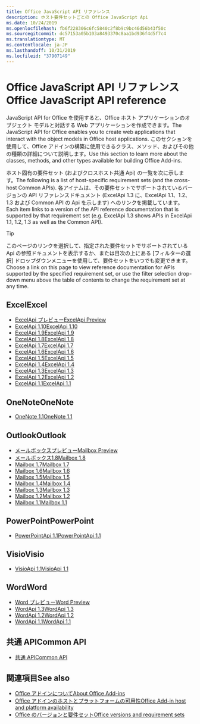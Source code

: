 ```yaml
---
title: Office JavaScript API リファレンス
description: ホスト要件セットごとの Office JavaScript Api
ms.date: 10/24/2019
ms.openlocfilehash: fb6f228306c6fc5840c2f8b9c9bc46d56b43f50c
ms.sourcegitcommit: dc57153a05b103a8493370c8aa1bd936f4d5f7c4
ms.translationtype: MT
ms.contentlocale: ja-JP
ms.lasthandoff: 10/31/2019
ms.locfileid: "37907149"
---
```

# <a name="office-javascript-api-reference"></a><span data-ttu-id="4d4d7-103">Office JavaScript API リファレンス</span><span class="sxs-lookup"><span data-stu-id="4d4d7-103">Office JavaScript API reference</span></span>

<span data-ttu-id="4d4d7-104">JavaScript API for Office を使用すると、Office ホスト アプリケーションのオブジェクト モデルと対話する Web アプリケーションを作成できます。</span><span class="sxs-lookup"><span data-stu-id="4d4d7-104">The JavaScript API for Office enables you to create web applications that interact with the object models in Office host applications.</span></span> <span data-ttu-id="4d4d7-105">このセクションを使用して、Office アドインの構築に使用できるクラス、メソッド、およびその他の種類の詳細について説明します。</span><span class="sxs-lookup"><span data-stu-id="4d4d7-105">Use this section to learn more about the classes, methods, and other types available for building Office Add-ins.</span></span>

<span data-ttu-id="4d4d7-106">ホスト固有の要件セット (およびクロスホスト共通 Api) の一覧を次に示します。</span><span class="sxs-lookup"><span data-stu-id="4d4d7-106">The following is a list of host-specific requirement sets (and the cross-host Common APIs).</span></span> <span data-ttu-id="4d4d7-107">各アイテムは、その要件セットでサポートされているバージョンの API リファレンスドキュメント (ExcelApi 1.3 に、ExcelApi 1.1、1.2、1.3 および Common API の Api を示します) へのリンクを掲載しています。</span><span class="sxs-lookup"><span data-stu-id="4d4d7-107">Each item links to a version of the API reference documentation that is supported by that requirement set (e.g. ExcelApi 1.3 shows APIs in ExcelApi 1.1, 1.2, 1.3 as well as the Common API).</span></span>

> [!TIP]
> <span data-ttu-id="4d4d7-108">このページのリンクを選択して、指定された要件セットでサポートされている Api の参照ドキュメントを表示するか、または目次の上にある [フィルターの選択] ドロップダウンメニューを使用して、要件セットをいつでも変更できます。</span><span class="sxs-lookup"><span data-stu-id="4d4d7-108">Choose a link on this page to view reference documentation for APIs supported by the specified requirement set, or use the filter selection drop-down menu above the table of contents to change the requirement set at any time.</span></span>

## <a name="excel"></a><span data-ttu-id="4d4d7-109">Excel</span><span class="sxs-lookup"><span data-stu-id="4d4d7-109">Excel</span></span>

- [<span data-ttu-id="4d4d7-110">ExcelApi プレビュー</span><span class="sxs-lookup"><span data-stu-id="4d4d7-110">ExcelApi Preview</span></span>](/javascript/api/excel?view=excel-js-preview)
- [<span data-ttu-id="4d4d7-111">ExcelApi 1.10</span><span class="sxs-lookup"><span data-stu-id="4d4d7-111">ExcelApi 1.10</span></span>](/javascript/api/excel?view=excel-js-1.10)
- [<span data-ttu-id="4d4d7-112">ExcelApi 1.9</span><span class="sxs-lookup"><span data-stu-id="4d4d7-112">ExcelApi 1.9</span></span>](/javascript/api/excel?view=excel-js-1.9)
- [<span data-ttu-id="4d4d7-113">ExcelApi 1.8</span><span class="sxs-lookup"><span data-stu-id="4d4d7-113">ExcelApi 1.8</span></span>](/javascript/api/excel?view=excel-js-1.8)
- [<span data-ttu-id="4d4d7-114">ExcelApi 1.7</span><span class="sxs-lookup"><span data-stu-id="4d4d7-114">ExcelApi 1.7</span></span>](/javascript/api/excel?view=excel-js-1.7)
- [<span data-ttu-id="4d4d7-115">ExcelApi 1.6</span><span class="sxs-lookup"><span data-stu-id="4d4d7-115">ExcelApi 1.6</span></span>](/javascript/api/excel?view=excel-js-1.6)
- [<span data-ttu-id="4d4d7-116">ExcelApi 1.5</span><span class="sxs-lookup"><span data-stu-id="4d4d7-116">ExcelApi 1.5</span></span>](/javascript/api/excel?view=excel-js-1.5)
- [<span data-ttu-id="4d4d7-117">ExcelApi 1.4</span><span class="sxs-lookup"><span data-stu-id="4d4d7-117">ExcelApi 1.4</span></span>](/javascript/api/excel?view=excel-js-1.4)
- [<span data-ttu-id="4d4d7-118">ExcelApi 1.3</span><span class="sxs-lookup"><span data-stu-id="4d4d7-118">ExcelApi 1.3</span></span>](/javascript/api/excel?view=excel-js-1.3)
- [<span data-ttu-id="4d4d7-119">ExcelApi 1.2</span><span class="sxs-lookup"><span data-stu-id="4d4d7-119">ExcelApi 1.2</span></span>](/javascript/api/excel?view=excel-js-1.2)
- [<span data-ttu-id="4d4d7-120">ExcelApi 1.1</span><span class="sxs-lookup"><span data-stu-id="4d4d7-120">ExcelApi 1.1</span></span>](/javascript/api/excel?view=excel-js-1.1)

## <a name="onenote"></a><span data-ttu-id="4d4d7-121">OneNote</span><span class="sxs-lookup"><span data-stu-id="4d4d7-121">OneNote</span></span>

- [<span data-ttu-id="4d4d7-122">OneNote 1.1</span><span class="sxs-lookup"><span data-stu-id="4d4d7-122">OneNote 1.1</span></span>](/javascript/api/onenote?view=onenote-js-1.1)

## <a name="outlook"></a><span data-ttu-id="4d4d7-123">Outlook</span><span class="sxs-lookup"><span data-stu-id="4d4d7-123">Outlook</span></span>

- [<span data-ttu-id="4d4d7-124">メールボックスプレビュー</span><span class="sxs-lookup"><span data-stu-id="4d4d7-124">Mailbox Preview</span></span>](/javascript/api/outlook?view=outlook-js-preview)
- [<span data-ttu-id="4d4d7-125">メールボックス1.8</span><span class="sxs-lookup"><span data-stu-id="4d4d7-125">Mailbox 1.8</span></span>](/javascript/api/outlook?view=outlook-js-1.8)
- [<span data-ttu-id="4d4d7-126">Mailbox 1.7</span><span class="sxs-lookup"><span data-stu-id="4d4d7-126">Mailbox 1.7</span></span>](/javascript/api/outlook?view=outlook-js-1.7)
- [<span data-ttu-id="4d4d7-127">Mailbox 1.6</span><span class="sxs-lookup"><span data-stu-id="4d4d7-127">Mailbox 1.6</span></span>](/javascript/api/outlook?view=outlook-js-1.6)
- [<span data-ttu-id="4d4d7-128">Mailbox 1.5</span><span class="sxs-lookup"><span data-stu-id="4d4d7-128">Mailbox 1.5</span></span>](/javascript/api/outlook?view=outlook-js-1.5)
- [<span data-ttu-id="4d4d7-129">Mailbox 1.4</span><span class="sxs-lookup"><span data-stu-id="4d4d7-129">Mailbox 1.4</span></span>](/javascript/api/outlook?view=outlook-js-1.4)
- [<span data-ttu-id="4d4d7-130">Mailbox 1.3</span><span class="sxs-lookup"><span data-stu-id="4d4d7-130">Mailbox 1.3</span></span>](/javascript/api/outlook?view=outlook-js-1.3)
- [<span data-ttu-id="4d4d7-131">Mailbox 1.2</span><span class="sxs-lookup"><span data-stu-id="4d4d7-131">Mailbox 1.2</span></span>](/javascript/api/outlook?view=outlook-js-1.2)
- [<span data-ttu-id="4d4d7-132">Mailbox 1.1</span><span class="sxs-lookup"><span data-stu-id="4d4d7-132">Mailbox 1.1</span></span>](/javascript/api/outlook?view=outlook-js-1.1)

## <a name="powerpoint"></a><span data-ttu-id="4d4d7-133">PowerPoint</span><span class="sxs-lookup"><span data-stu-id="4d4d7-133">PowerPoint</span></span>

- [<span data-ttu-id="4d4d7-134">PowerPointApi 1.1</span><span class="sxs-lookup"><span data-stu-id="4d4d7-134">PowerPointApi 1.1</span></span>](/javascript/api/powerpoint?view=powerpoint-js-1.1)

## <a name="visio"></a><span data-ttu-id="4d4d7-135">Visio</span><span class="sxs-lookup"><span data-stu-id="4d4d7-135">Visio</span></span>

- [<span data-ttu-id="4d4d7-136">VisioApi 1.1</span><span class="sxs-lookup"><span data-stu-id="4d4d7-136">VisioApi 1.1</span></span>](/javascript/api/visio?view=visio-js-1.1)

## <a name="word"></a><span data-ttu-id="4d4d7-137">Word</span><span class="sxs-lookup"><span data-stu-id="4d4d7-137">Word</span></span>

- [<span data-ttu-id="4d4d7-138">Word プレビュー</span><span class="sxs-lookup"><span data-stu-id="4d4d7-138">Word Preview</span></span>](/javascript/api/word?view=word-js-preview)
- [<span data-ttu-id="4d4d7-139">WordApi 1.3</span><span class="sxs-lookup"><span data-stu-id="4d4d7-139">WordApi 1.3</span></span>](/javascript/api/word?view=word-js-1.3)
- [<span data-ttu-id="4d4d7-140">WordApi 1.2</span><span class="sxs-lookup"><span data-stu-id="4d4d7-140">WordApi 1.2</span></span>](/javascript/api/word?view=word-js-1.2)
- [<span data-ttu-id="4d4d7-141">WordApi 1.1</span><span class="sxs-lookup"><span data-stu-id="4d4d7-141">WordApi 1.1</span></span>](/javascript/api/word?view=word-js-1.1)

## <a name="common-api"></a><span data-ttu-id="4d4d7-142">共通 API</span><span class="sxs-lookup"><span data-stu-id="4d4d7-142">Common API</span></span>

- [<span data-ttu-id="4d4d7-143">共通 API</span><span class="sxs-lookup"><span data-stu-id="4d4d7-143">Common API</span></span>](/javascript/api/office?view=common-js)

## <a name="see-also"></a><span data-ttu-id="4d4d7-144">関連項目</span><span class="sxs-lookup"><span data-stu-id="4d4d7-144">See also</span></span>

- [<span data-ttu-id="4d4d7-145">Office アドインについて</span><span class="sxs-lookup"><span data-stu-id="4d4d7-145">About Office Add-ins</span></span>](/office/dev/add-ins/overview)
- [<span data-ttu-id="4d4d7-146">Office アドインのホストとプラットフォームの可用性</span><span class="sxs-lookup"><span data-stu-id="4d4d7-146">Office Add-in host and platform availability</span></span>](/office/dev/add-ins/overview/office-add-in-availability)
- [<span data-ttu-id="4d4d7-147">Office のバージョンと要件セット</span><span class="sxs-lookup"><span data-stu-id="4d4d7-147">Office versions and requirement sets</span></span>](/office/dev/add-ins/develop/office-versions-and-requirement-sets)
